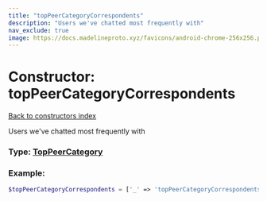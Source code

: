 ```yaml
---
title: "topPeerCategoryCorrespondents"
description: "Users we've chatted most frequently with"
nav_exclude: true
image: https://docs.madelineproto.xyz/favicons/android-chrome-256x256.png
---
```

# Constructor: topPeerCategoryCorrespondents  
[Back to constructors index](/API_docs/constructors/index.md)



Users we've chatted most frequently with




### Type: [TopPeerCategory](/API_docs/types/TopPeerCategory.md)


### Example:

```php
$topPeerCategoryCorrespondents = ['_' => 'topPeerCategoryCorrespondents'];
```  
